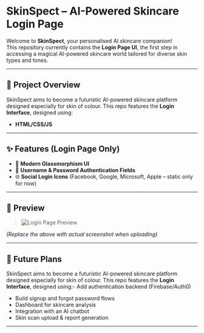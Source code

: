 # SkinSpect – AI-Powered Skincare Login Page

Welcome to **SkinSpect**, your personalised AI skincare companion!  
This repository currently contains the **Login Page UI**, the first step in accessing a magical AI-powered skincare world tailored for diverse skin types and tones.

---

## 🚀 Project Overview

SkinSpect aims to become a futuristic AI-powered skincare platform designed especially for skin of colour. This repo features the **Login Interface**, designed using:
- **HTML/CSS/JS** 

---

## ✨ Features (Login Page Only)
- 🧊 **Modern Glassmorphism UI**
- 🔐 **Username & Password Authentication Fields**
- 🌐 **Social Login Icons** (Facebook, Google, Microsoft, Apple – static only for now)

---

## 📸 Preview

> ![Login Page Preview](path/to/your/screenshot.png)

*(Replace the above with actual screenshot when uploading)*

---

## 🧠 Future Plans

SkinSpect aims to become a futuristic AI-powered skincare platform designed especially for skin of colour. This repo features the **Login Interface**, designed using:- Add authentication backend (Firebase/Auth0)
- Build signup and forgot password flows
- Dashboard for skincare analysis
- Integration with an AI chatbot
- Skin scan upload & report generation

---


